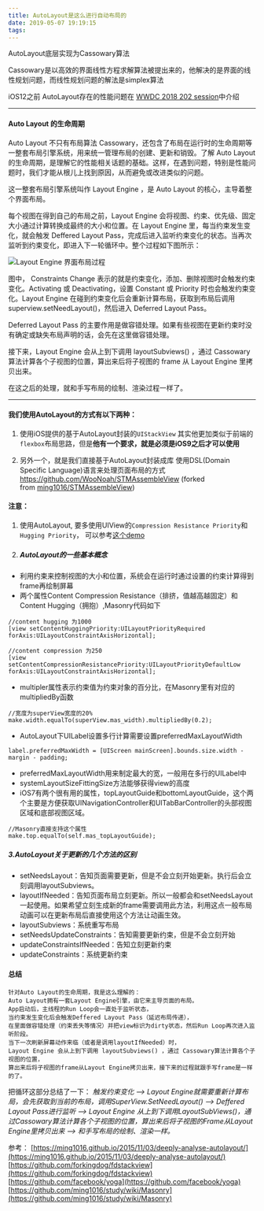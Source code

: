 ```yaml
---
title: AutoLayout是这么进行自动布局的
date: 2019-05-07 19:19:15
tags:
---
```



AutoLayout底层实现为Cassowary算法

Cassowary是以高效的界面线性方程求解算法被提出来的，他解决的是界面的线性规划问题，而线性规划问题的解法是simplex算法

iOS12之前 AutoLayout存在的性能问题在
[WWDC 2018 202 session](https://developer.apple.com/videos/play/wwdc2018/220/)中介绍

------------------
#### Auto Layout 的生命周期

Auto Layout 不只有布局算法 Cassowary，还包含了布局在运行时的生命周期等一整套布局引擎系统，用来统一管理布局的创建、更新和销毁。了解 Auto Layout 的生命周期，是理解它的性能相关话题的基础。这样，在遇到问题，特别是性能问题时，我们才能从根儿上找到原因，从而避免或改进类似的问题。

这一整套布局引擎系统叫作 Layout Engine ，是 Auto Layout 的核心，主导着整个界面布局。

每个视图在得到自己的布局之前，Layout Engine 会将视图、约束、优先级、固定大小通过计算转换成最终的大小和位置。在 Layout Engine 里，每当约束发生变化，就会触发 Deffered Layout Pass，完成后进入监听约束变化的状态。当再次监听到约束变化，即进入下一轮循环中。整个过程如下图所示：

![Layout Engine 界面布局过程](https://upload-images.jianshu.io/upload_images/1241385-650ea7eff36ddbc6.jpg?imageMogr2/auto-orient/strip%7CimageView2/2/w/1240)

图中， Constraints Change 表示的就是约束变化，添加、删除视图时会触发约束变化。Activating 或 Deactivating，设置 Constant 或 Priority 时也会触发约束变化。Layout Engine 在碰到约束变化后会重新计算布局，获取到布局后调用 superview.setNeedLayout()，然后进入 Deferred Layout Pass。

Deferred Layout Pass 的主要作用是做容错处理。如果有些视图在更新约束时没有确定或缺失布局声明的话，会先在这里做容错处理。

接下来，Layout Engine 会从上到下调用 layoutSubviews() ，通过 Cassowary 算法计算各个子视图的位置，算出来后将子视图的 frame 从 Layout Engine 里拷贝出来。

在这之后的处理，就和手写布局的绘制、渲染过程一样了。

------------------

#### 我们使用AutoLayout的方式有以下两种：

1. 使用iOS提供的基于AutoLayout封装的`UIStackView`
其实他更加类似于前端的`flexbox`布局思路，但是**他有一个要求，就是必须是iOS9之后才可以使用**


2. 另外一个，就是我们直接基于AutoLayout封装成库
使用DSL(Domain Specific Language)语言来处理页面布局的方式
https://github.com/WooNoah/STMAssembleView (forked from [ming1016/STMAssembleView](https://github.com/ming1016/STMAssembleView))

#### 注意：
1. 使用AutoLayout, 要多使用UIView的`Compression Resistance Priority`和`Hugging Priority`，
可以参考[这个demo](https://github.com/WooNoah/showAutoLayout)

2. ##### AutoLayout的一些基本概念

*   利用约束来控制视图的大小和位置，系统会在运行时通过设置的约束计算得到frame再绘制屏幕
*   两个属性Content Compression Resistance（排挤，值越高越固定）和Content Hugging（拥抱）,Masonry代码如下

```source-objc
//content hugging 为1000
[view setContentHuggingPriority:UILayoutPriorityRequired
forAxis:UILayoutConstraintAxisHorizontal];

//content compression 为250
[view setContentCompressionResistancePriority:UILayoutPriorityDefaultLow
forAxis:UILayoutConstraintAxisHorizontal];
```

*   multipler属性表示约束值为约束对象的百分比，在Masonry里有对应的multipliedBy函数

```source-objc
//宽度为superView宽度的20%
make.width.equalTo(superView.mas_width).multipliedBy(0.2);
```

*   AutoLayout下UILabel设置多行计算需要设置preferredMaxLayoutWidth

```source-objc
label.preferredMaxWidth = [UIScreen mainScreen].bounds.size.width - margin - padding;
```

*   preferredMaxLayoutWidth用来制定最大的宽，一般用在多行的UILabel中
*   systemLayoutSizeFittingSize方法能够获得view的高度
*   iOS7有两个很有用的属性，topLayoutGuide和bottomLayoutGuide，这个两个主要是方便获取UINavigationController和UITabBarController的头部视图区域和底部视图区域。

```source-objc
//Masonry直接支持这个属性
make.top.equalTo(self.mas_topLayoutGuide);
```

##### 3.[](https://github.com/ming1016/study/wiki/Masonry#autolayout%E5%85%B3%E4%BA%8E%E6%9B%B4%E6%96%B0%E7%9A%84%E5%87%A0%E4%B8%AA%E6%96%B9%E6%B3%95%E7%9A%84%E5%8C%BA%E5%88%AB)AutoLayout关于更新的几个方法的区别

*   setNeedsLayout：告知页面需要更新，但是不会立刻开始更新。执行后会立刻调用layoutSubviews。
*   layoutIfNeeded：告知页面布局立刻更新。所以一般都会和setNeedsLayout一起使用。如果希望立刻生成新的frame需要调用此方法，利用这点一般布局动画可以在更新布局后直接使用这个方法让动画生效。
*   layoutSubviews：系统重写布局
*   setNeedsUpdateConstraints：告知需要更新约束，但是不会立刻开始
*   updateConstraintsIfNeeded：告知立刻更新约束
*   updateConstraints：系统更新约束



#### 总结
```
针对Auto Layout的生命周期，我是这么理解的：
Auto Layout拥有一套Layout Engine引擎，由它来主导页面的布局。
App启动后，主线程的Run Loop会一直处于监听状态，
当约束发生变化后会触发Deffered Layout Pass（延迟布局传递），
在里面做容错处理（约束丢失等情况）并把view标识为dirty状态，然后Run Loop再次进入监听阶段。
当下一次刷新屏幕动作来临（或者是调用layoutIfNeeded）时，
Layout Engine 会从上到下调用 layoutSubviews() ，通过 Cassowary算法计算各个子视图的位置，
算出来后将子视图的frame从Layout Engine拷贝出来，接下来的过程就跟手写frame是一样的了。
```

把循环这部分总结了一下：
*触发约束变化 —> Layout Engine就需要重新计算布局，会先获取到当前的布局，调用SuperView.SetNeedLayout() —> Deffered Layout Pass进行监听 —> Layout Engine 从上到下调用LayoutSubViews()，通过Cassowary算法计算各个子视图的位置，算出来后将子视图的Frame从Layout Engine里拷贝出来 —> 和手写布局的绘制、渲染一样。*


参考：
[https://ming1016.github.io/2015/11/03/deeply-analyse-autolayout/](https://ming1016.github.io/2015/11/03/deeply-analyse-autolayout/)
[https://github.com/forkingdog/fdstackview](https://github.com/forkingdog/fdstackview)
[https://github.com/facebook/yoga](https://github.com/facebook/yoga)
[https://github.com/ming1016/study/wiki/Masonry](https://github.com/ming1016/study/wiki/Masonry)
